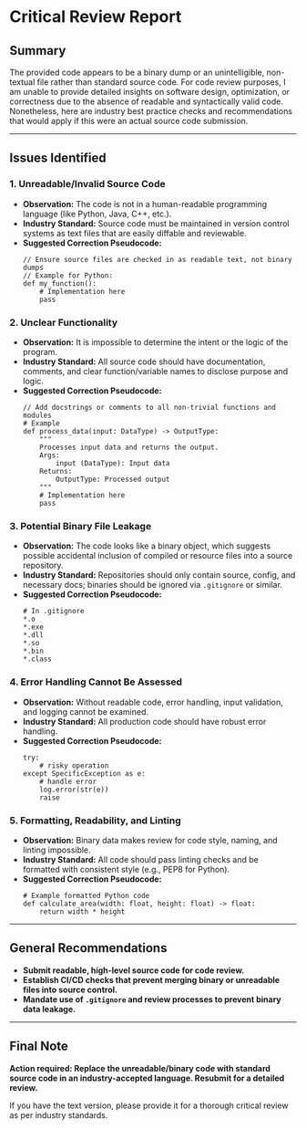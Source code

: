 # Critical Review Report

## Summary

The provided code appears to be a binary dump or an unintelligible, non-textual file rather than standard source code. For code review purposes, I am unable to provide detailed insights on software design, optimization, or correctness due to the absence of readable and syntactically valid code. Nonetheless, here are industry best practice checks and recommendations that would apply if this were an actual source code submission.

---

## Issues Identified

### 1. **Unreadable/Invalid Source Code**
- **Observation:** The code is not in a human-readable programming language (like Python, Java, C++, etc.).
- **Industry Standard:** Source code must be maintained in version control systems as text files that are easily diffable and reviewable.
- **Suggested Correction Pseudocode:**
    ```plaintext
    // Ensure source files are checked in as readable text, not binary dumps
    // Example for Python:
    def my_function():
        # Implementation here
        pass
    ```

### 2. **Unclear Functionality**
- **Observation:** It is impossible to determine the intent or the logic of the program.
- **Industry Standard:** All source code should have documentation, comments, and clear function/variable names to disclose purpose and logic.
- **Suggested Correction Pseudocode:**
    ```plaintext
    // Add docstrings or comments to all non-trivial functions and modules
    # Example
    def process_data(input: DataType) -> OutputType:
        """
        Processes input data and returns the output.
        Args:
            input (DataType): Input data
        Returns:
            OutputType: Processed output
        """
        # Implementation here
        pass
    ```

### 3. **Potential Binary File Leakage**
- **Observation:** The code looks like a binary object, which suggests possible accidental inclusion of compiled or resource files into a source repository.
- **Industry Standard:** Repositories should only contain source, config, and necessary docs; binaries should be ignored via `.gitignore` or similar.
- **Suggested Correction Pseudocode:**
    ```plaintext
    # In .gitignore
    *.o
    *.exe
    *.dll
    *.so
    *.bin
    *.class
    ```

### 4. **Error Handling Cannot Be Assessed**
- **Observation:** Without readable code, error handling, input validation, and logging cannot be examined.
- **Industry Standard:** All production code should have robust error handling.
- **Suggested Correction Pseudocode:**
    ```plaintext
    try:
        # risky operation
    except SpecificException as e:
        # handle error
        log.error(str(e))
        raise
    ```

### 5. **Formatting, Readability, and Linting**
- **Observation:** Binary data makes review for code style, naming, and linting impossible.
- **Industry Standard:** All code should pass linting checks and be formatted with consistent style (e.g., PEP8 for Python).
- **Suggested Correction Pseudocode:**
    ```plaintext
    # Example formatted Python code
    def calculate_area(width: float, height: float) -> float:
        return width * height
    ```

---

## General Recommendations

- **Submit readable, high-level source code for code review.**
- **Establish CI/CD checks that prevent merging binary or unreadable files into source control.**
- **Mandate use of `.gitignore` and review processes to prevent binary data leakage.**

---

## Final Note

**Action required: Replace the unreadable/binary code with standard source code in an industry-accepted language. Resubmit for a detailed review.**

If you have the text version, please provide it for a thorough critical review as per industry standards.